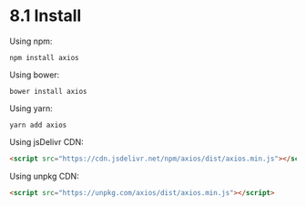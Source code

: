 # 8.1 Install

Using npm:

```shell
npm install axios
```

Using bower:

```shell
bower install axios
```

Using yarn:

```shell
yarn add axios
```

Using jsDelivr CDN:

```html
<script src="https://cdn.jsdelivr.net/npm/axios/dist/axios.min.js"></script>
```

Using unpkg CDN:

```html
<script src="https://unpkg.com/axios/dist/axios.min.js"></script>
```
